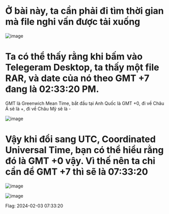 # Ở bài này, ta cần phải đi tìm thời gian mà file nghi vấn được tải xuống

![image](https://github.com/anhshidou/EHCCTFTraining/assets/120787381/9a14d77d-80b3-4fc1-a5cb-204b7842c81b)

# Ta có thể thấy rằng khi bấm vào Telegeram Desktop, ta thấy một file RAR, và date của nó theo GMT +7 đang là 02:33:20 PM. 
GMT là Greenwich Mean Time, bắt đầu tại Anh Quốc là GMT +0, đi về Châu Á sẽ là +, đi về Châu Mỹ sẽ là -

![image](https://github.com/anhshidou/EHCCTFTraining/assets/120787381/0a634488-2e6b-4681-a7ba-c02d1098d83f)

# Vậy khi đổi sang UTC, Coordinated Universal Time, bạn có thể hiểu rằng đó là GMT +0 vậy. Vì thế nên ta chỉ cần để GMT +7 thì sẽ là 07:33:20

![image](https://github.com/anhshidou/EHCCTFTraining/assets/120787381/ce08cce2-db76-47eb-a613-462b75a19202)

![image](https://github.com/anhshidou/EHCCTFTraining/assets/120787381/7e57dc8a-65aa-4b19-a651-c9be5f4fab88)

Flag: 2024-02-03 07:33:20
